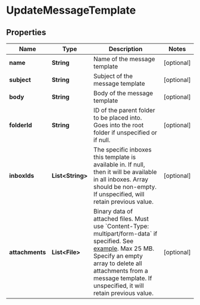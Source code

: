 

# UpdateMessageTemplate


## Properties

| Name | Type | Description | Notes |
|------------ | ------------- | ------------- | -------------|
|**name** | **String** | Name of the message template |  [optional] |
|**subject** | **String** | Subject of the message template |  [optional] |
|**body** | **String** | Body of the message template |  [optional] |
|**folderId** | **String** | ID of the parent folder to be placed into. Goes into the root folder if unspecified or if null. |  [optional] |
|**inboxIds** | **List&lt;String&gt;** | The specific inboxes this template is available in. If null, then it will be available in all inboxes. Array should be non-empty. If unspecified, will retain previous value. |  [optional] |
|**attachments** | **List&lt;File&gt;** | Binary data of attached files. Must use &#x60;Content-Type: multipart/form-data&#x60; if specified. See [example](https://dev.frontapp.com/docs/attachments-1). Max 25 MB. Specify an empty array to delete all attachments from a message template. If unspecified, it will retain previous value. |  [optional] |




